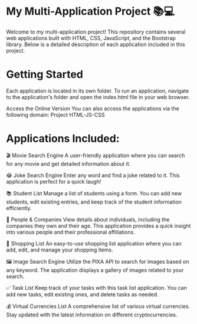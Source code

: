 # My Multi-Application Project 📚💻
Welcome to my multi-application project! This repository contains several web applications built with HTML, CSS, JavaScript, and the Bootstrap library. Below is a detailed description of each application included in this project.

# Getting Started
Each application is located in its own folder. To run an application, navigate to the application's folder and open the index.html file in your web browser.

Access the Online Version
You can also access the applications via the following domain:
Project HTML-JS-CSS

# Applications Included:

🎬 Movie Search Engine
A user-friendly application where you can search for any movie and get detailed information about it.

😂 Joke Search Engine
Enter any word and find a joke related to it. This application is perfect for a quick laugh!

📚 Student List
Manage a list of students using a form. You can add new students, edit existing entries, and keep track of the student information efficiently.

👤 People & Companies
View details about individuals, including the companies they own and their age. This application provides a quick insight into various people and their professional affiliations.

🛒 Shopping List
An easy-to-use shopping list application where you can add, edit, and manage your shopping items.

🖼️ Image Search Engine
Utilize the PIXA API to search for images based on any keyword. The application displays a gallery of images related to your search.

✅ Task List
Keep track of your tasks with this task list application. You can add new tasks, edit existing ones, and delete tasks as needed.

💰 Virtual Currencies List
A comprehensive list of various virtual currencies. Stay updated with the latest information on different cryptocurrencies.
